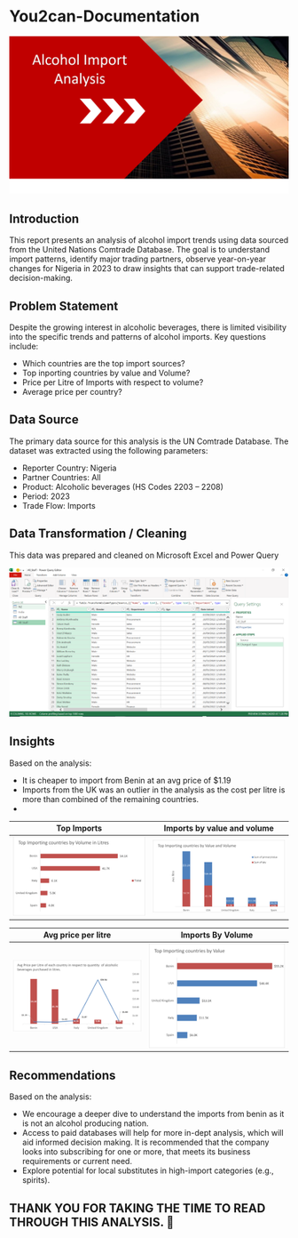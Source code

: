 # You2can-Documentation
![](new_cover_page.png)
## Introduction
This report presents an analysis of alcohol import trends using data sourced from the United Nations Comtrade Database. The goal is to understand import patterns, identify major trading partners, observe year-on-year changes for Nigeria in 2023 to draw insights that can support trade-related decision-making.
## Problem Statement 
Despite the growing interest in alcoholic beverages, there is limited visibility into the specific trends and patterns of alcohol imports. Key questions include:
- Which countries are the top import sources?
- Top inporting countries by value and Volume?
- Price per Litre of Imports with respect to volume?
- Average price per country?
## Data Source
The primary data source for this analysis is the UN Comtrade Database. The dataset was extracted using the following parameters:
-	Reporter Country:  Nigeria
- Partner Countries: All
- Product: Alcoholic beverages (HS Codes 2203 – 2208)
- Period:  2023
- Trade Flow: Imports
## Data Transformation / Cleaning
This data was prepared and cleaned on Microsoft Excel and Power Query

![](Power_Query.PNG)
## Insights 
Based on the analysis:
- It is cheaper to import from Benin at an avg price of $1.19
- Imports from the UK was an outlier in the analysis as the cost per litre is more than combined of the remaining countries.
- 

Top Imports                              |  Imports by value and volume 
:--------------------------------------: | :-----------------------------:
![](Top_importing_countries.png)         | ![](by_value_volume.png)

Avg price per litre                      |   Imports By Volume 
:--------------------------------------: | :-----------------------------:
![](Avg_Price_per_litre.png)             | ![](by_volume.png)

## Recommendations
Based on the analysis:
- We encourage a deeper dive to understand the imports from benin as it is not an alcohol producing nation.
- Access to paid databases will help for more in-dept analysis, which will aid informed decision making. It is recommended that the company looks into subscribing for one or more, that meets its business requirements or current need.
- Explore potential for local substitutes in high-import categories (e.g., spirits).

 ## THANK YOU FOR TAKING THE TIME TO READ THROUGH THIS ANALYSIS. 🙏
 
 

